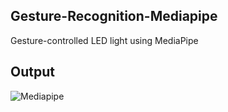 ## Gesture-Recognition-Mediapipe
Gesture-controlled LED light using MediaPipe
## Output
![Mediapipe](https://github.com/SadhaSivamx/Gesture-Recognition-Mediapipe/assets/106687593/c6dbc26d-3aaa-449f-8208-a022548185c3)
